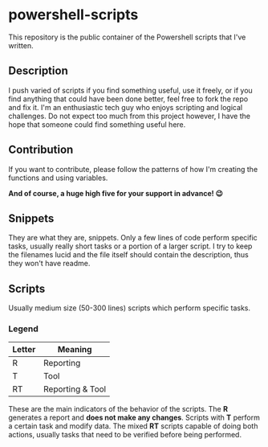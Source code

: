 # powershell-scripts

This repository is the public container of the Powershell scripts that I've written.

## Description

I push varied of scripts if you find something useful, use it freely, or if you find anything that could have been done better, feel free to fork the repo and fix it. I'm an enthusiastic tech guy who enjoys scripting and logical challenges. Do not expect too much from this project however, I have the hope that someone could find something useful here.

## Contribution

If you want to contribute, please follow the patterns of how I'm creating the functions and using variables.

**And of course, a huge high five for your support in advance! 😉**

## Snippets

They are what they are, snippets. Only a few lines of code perform specific tasks, usually really short tasks or a portion of a larger script. I try to keep the filenames lucid and the file itself should contain the description, thus they won't have readme.

## Scripts

Usually medium size (50-300 lines)  scripts which perform specific tasks.

### Legend

|Letter|Meaning|
|-----|--------|
|R|Reporting|
|T|Tool|
|RT|Reporting & Tool|

These are the main indicators of the behavior of the scripts. The **R** generates a report and **does not make any changes**. Scripts with **T** perform a certain task and modify data. The mixed **RT** scripts capable of doing both actions, usually tasks that need to be verified before being performed.